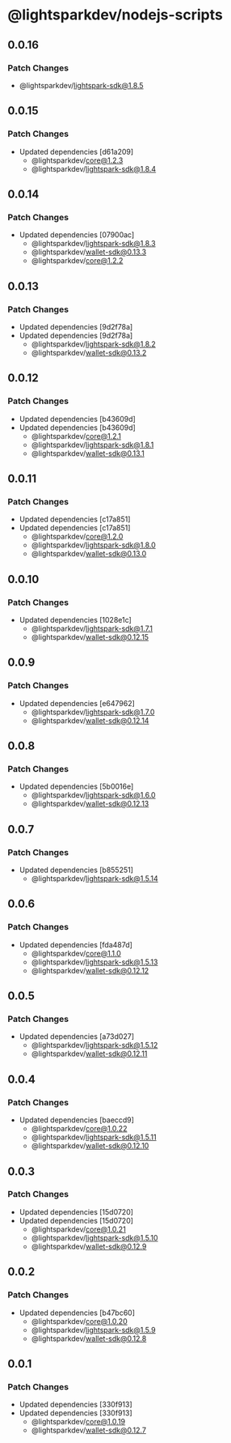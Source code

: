 # @lightsparkdev/nodejs-scripts

## 0.0.16

### Patch Changes

- @lightsparkdev/lightspark-sdk@1.8.5

## 0.0.15

### Patch Changes

- Updated dependencies [d61a209]
  - @lightsparkdev/core@1.2.3
  - @lightsparkdev/lightspark-sdk@1.8.4

## 0.0.14

### Patch Changes

- Updated dependencies [07900ac]
  - @lightsparkdev/lightspark-sdk@1.8.3
  - @lightsparkdev/wallet-sdk@0.13.3
  - @lightsparkdev/core@1.2.2

## 0.0.13

### Patch Changes

- Updated dependencies [9d2f78a]
- Updated dependencies [9d2f78a]
  - @lightsparkdev/lightspark-sdk@1.8.2
  - @lightsparkdev/wallet-sdk@0.13.2

## 0.0.12

### Patch Changes

- Updated dependencies [b43609d]
- Updated dependencies [b43609d]
  - @lightsparkdev/core@1.2.1
  - @lightsparkdev/lightspark-sdk@1.8.1
  - @lightsparkdev/wallet-sdk@0.13.1

## 0.0.11

### Patch Changes

- Updated dependencies [c17a851]
- Updated dependencies [c17a851]
  - @lightsparkdev/core@1.2.0
  - @lightsparkdev/lightspark-sdk@1.8.0
  - @lightsparkdev/wallet-sdk@0.13.0

## 0.0.10

### Patch Changes

- Updated dependencies [1028e1c]
  - @lightsparkdev/lightspark-sdk@1.7.1
  - @lightsparkdev/wallet-sdk@0.12.15

## 0.0.9

### Patch Changes

- Updated dependencies [e647962]
  - @lightsparkdev/lightspark-sdk@1.7.0
  - @lightsparkdev/wallet-sdk@0.12.14

## 0.0.8

### Patch Changes

- Updated dependencies [5b0016e]
  - @lightsparkdev/lightspark-sdk@1.6.0
  - @lightsparkdev/wallet-sdk@0.12.13

## 0.0.7

### Patch Changes

- Updated dependencies [b855251]
  - @lightsparkdev/lightspark-sdk@1.5.14

## 0.0.6

### Patch Changes

- Updated dependencies [fda487d]
  - @lightsparkdev/core@1.1.0
  - @lightsparkdev/lightspark-sdk@1.5.13
  - @lightsparkdev/wallet-sdk@0.12.12

## 0.0.5

### Patch Changes

- Updated dependencies [a73d027]
  - @lightsparkdev/lightspark-sdk@1.5.12
  - @lightsparkdev/wallet-sdk@0.12.11

## 0.0.4

### Patch Changes

- Updated dependencies [baeccd9]
  - @lightsparkdev/core@1.0.22
  - @lightsparkdev/lightspark-sdk@1.5.11
  - @lightsparkdev/wallet-sdk@0.12.10

## 0.0.3

### Patch Changes

- Updated dependencies [15d0720]
- Updated dependencies [15d0720]
  - @lightsparkdev/core@1.0.21
  - @lightsparkdev/lightspark-sdk@1.5.10
  - @lightsparkdev/wallet-sdk@0.12.9

## 0.0.2

### Patch Changes

- Updated dependencies [b47bc60]
  - @lightsparkdev/core@1.0.20
  - @lightsparkdev/lightspark-sdk@1.5.9
  - @lightsparkdev/wallet-sdk@0.12.8

## 0.0.1

### Patch Changes

- Updated dependencies [330f913]
- Updated dependencies [330f913]
  - @lightsparkdev/core@1.0.19
  - @lightsparkdev/wallet-sdk@0.12.7
